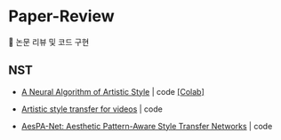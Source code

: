 # Paper-Review
:pencil: 논문 리뷰 및 코드 구현

## NST

+ [A Neural Algorithm of Artistic Style](https://arxiv.org/abs/1508.06576) | code [[Colab]](https://github.com/choiseoyoon0330/Paper-Review/blob/main/NST/A_Neural_Algorithm_of_Artistic_Style.ipynb)

+ [Artistic style transfer for videos](https://arxiv.org/abs/1604.08610) | code

+ [AesPA-Net: Aesthetic Pattern-Aware Style Transfer Networks](https://arxiv.org/abs/2307.09724) | code 
